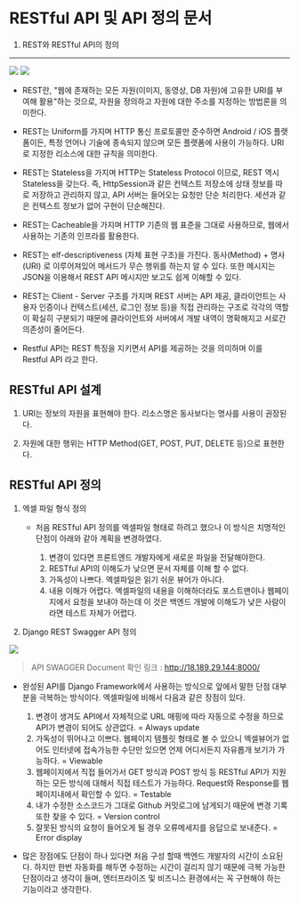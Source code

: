 RESTful API 및 API 정의 문서
===========================================================================================
1. REST와 RESTful API의 정의
-------------------------------------------------------------------------------------------
<img src="https://raw.githubusercontent.com/dsg890789/JwsPortfolio/master/Django%20Framework%20Project/REST%20API.png">
<img src="https://raw.githubusercontent.com/dsg890789/JwsPortfolio/master/Django%20Framework%20Project/BuMarket%20API%20Document%20POST.png">

- REST란, "웹에 존재하는 모든 자원(이미지, 동영상, DB 자원)에 고유한 URI를 부여해 활용"하는 것으로, 자원을 정의하고 자원에 대한 주소를 지정하는 방법론을 의미한다. 

- REST는 Uniform를 가지며 HTTP 통신 프로토콜만 준수하면 Android / iOS 플랫폼이든, 특정 언어나 기술에 종속되지 않으며 모든 플랫폼에 사용이 가능하다. URI로 지정한 리소스에 대한 규칙을 의미한다.

- REST는 Stateless을 가지며 HTTP는 Stateless Protocol 이므로, REST 역시 Stateless을 갖는다. 즉, HttpSession과 같은 컨텍스트 저장소에 상태 정보를 따로 저장하고 관리하지 않고, API 서버는 들어오는 요청만 단순 처리한다. 세션과 같은 컨텍스트 정보가 없어 구현이 단순해진다.

- REST는 Cacheable을 가지며 HTTP 기존의 웹 표준을 그대로 사용하므로, 웹에서 사용하는 기존의 인프라를 활용한다.

- REST는 elf-descriptiveness (자체 표현 구조)을 가진다. 동사(Method) + 명사(URI) 로 이루어져있어 메서드가 무슨 행위를 하는지 알 수 있다. 또한 메시지는 JSON을 이용해서 REST API 메시지만 보고도 쉽게 이해할 수 있다.

- REST는 Client - Server 구조를 가지며 REST 서버는 API 제공, 클라이언트는 사용자 인증이나 컨텍스트(세션, 로그인 정보 등)을 직접 관리하는 구조로 각각의 역할이 확실히 구분되기 때문에 클라이언트와 서버에서 개발 내역이 명확해지고 서로간 의존성이 줄어든다.

- Restful API는 REST 특징을 지키면서 API를 제공하는 것을 의미하며 이를 Restful API 라고 한다.

RESTful API 설계
-------------------------------------------------------------------------------------------
1. URI는 정보의 자원을 표현해야 한다. 리소스명은 동사보다는 명사를 사용이 권장된다.

2. 자원에 대한 행위는 HTTP Method(GET, POST, PUT, DELETE 등)으로 표현한다.

RESTful API 정의
-------------------------------------------------------------------------------------------

1. 엑셀 파일 형식 정의
    - 처음 RESTful API 정의를 엑셀파일 형태로 하려고 했으나 이 방식은 치명적인 단점이 아래와 같아 계획을 변경하였다.

        1. 변경이 있다면 프론트엔드 개발자에게 새로운 파일을 전달해야한다.
        2. RESTful API의 이해도가 낮으면 문서 자체를 이해 할 수 없다.
        3. 가독성이 나쁘다. 엑셀파일은 읽기 쉬운 뷰어가 아니다.
        4. 내용 이해가 어렵다. 엑셀파일의 내용을 이해하더라도 포스트맨이나 웹페이지에서 요청을 보내야 하는데 이 것은 백엔드 개발에 이해도가 낮은 사람이라면 테스트 자체가 어렵다.

2. Django REST Swagger API 정의

<img src="https://raw.githubusercontent.com/dsg890789/JwsPortfolio/master/Django%20Framework%20Project/BuMarket%20API%20Document.png">

> API SWAGGER Document 확인 링크 : http://18.189.29.144:8000/

 - 완성된 API를 Django Framework에서 사용하는 방식으로 앞에서 말한 단점 대부분을 극복하는 방식이다. 엑셀파일에 비해서 다음과 같은 장점이 있다.

     1. 변경이 생겨도 API에서 자체적으로 URL 매핑에 따라 자동으로 수정을 하므로 API가 변경이 되어도 상관없다. = Always update
     2. 가독성이 뛰어나고 이쁘다. 웹페이지 템플릿 형태로 볼 수 있으니 엑셀뷰어가 없어도 인터넷에 접속가능한 수단만 있으면 언제 어디서든지 자유롭개 보기가 가능하다. = Viewable
     3. 웹페이지에서 직접 들어가서 GET 방식과 POST 방식 등 RESTful API가 지원하는 모든 방식에 대해서 직접 테스트가 가능하다. Request와 Response를 웹페이지내에서 확인할 수 있다. = Testable
     4. 내가 수정한 소스코드가 그대로 Github 커밋로그에 남게되기 때문에 변경 기록 또한 찾을 수 있다. = Version control
     5. 잘못된 방식의 요청이 들어오게 될 경우 오류메세지를 응답으로 보내준다. = Error display

- 많은 장점에도 단점이 하나 있다면 처음 구성 할때 백엔드 개발자의 시간이 소요된다. 하지만 한번 자동화를 해두면 수정하는 시간이 걸리지 않기 때문에 극복 가능한 단점이라고 생각이 들며, 엔터프라이즈 및 비즈니스 환경에서는 꼭 구현해야 하는 기능이라고 생각한다.

    